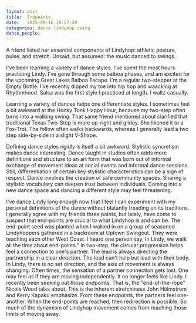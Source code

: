 ```yaml
---
layout: post
title:  Endpoints
date:   2025-09-16 19:57:50
categories: dance lindyhop swing
dance_people: 
---
```


A friend listed her essential components of Lindyhop: athletic posture, pulse, and stretch.  Unsaid, but assumed: the music danced to swings. 
  
I've been learning a variety of dance styles.  I've spent the most hours practicing Lindy. I've gone through some balboa phases, and am excited for the upcoming Great Lakes Balboa Escape.  I'm a regular two-stepper at the Empty Bottle. I've recently dipped my toe into hip hop and waacking at Rhythmhood.  Salsa was the first style I practiced at length.  I waltz casually. 

Learning a variety of dances helps one differentiate styles.  I sometimes feel a bit awkward at the Honky Tonk Happy Hour, because my two-step often turns into a walking swing. That same friend mentioned about clarified that traditional Texas Two-Step is more up-right and glidey.  She likened it to a Fox-Trot.  The follow often walks backwards, whereas I generally lead a two step side-by-side in a slight V-Shape.  

Defining dance styles rigidly is itself a bit awkward.  Stylistic syncretism makes dance interesting. Dance taught in studios often adds more definitions and structure to an art form that was born out of informal exchange of movement ideas at social events and informal dance sessions.  Still, differentiation of certain key stylistic characteristics can be a sign of respect. Dance involves the creation of safe community spaces. Sharing a stylistic vocabulary can deepen trust between individuals. Coming into a new dance space and dancing a different style may feel threatening.

I've dance Lindy long enough now that I feel I can experiment with my personal definitions of the dance without blatantly treading on its traditions.  I generally agree with my friends three points, but lately, have come to suspect that end-points are crucial to what Lindyhop is and can be. The end-point seed was planted when I walked in on a group of seasoned Lindyhoppers gathered in a backroom at Uptown Swingout. They were teaching each other West Coast.  I heard one person say, In Lindy, we walk all the time about end-points." In two-step, the circular progression helps feel a connection to one's partner. The lead is always directing the partnership in a clear direction.  The lead can't help but lead with their body. In Lindy, there is no set direction, and the axis of movement is always changing.  Often times, the sensation of a partner connection gets lost.  One may feel as if they are moving independently.  It no longer feels like Lindy. I recently been seeking out those endpoints.  That is, the "end-of-the-rope" Nicole Wood talks about.  This is the inherent stretchiness John Hölmstrom and Kerry Kapaku emphasize. From these endpoints, the partners feel one-another. When the end-points are reached, then redirection is possible. So much of the dynamism of Lindyhop movement comes from reaching those limits of moving away. 